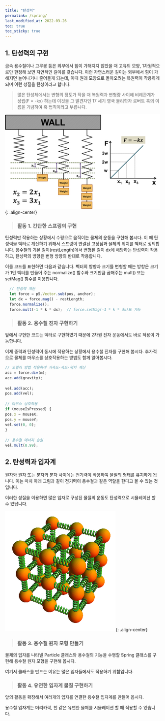 ```yaml
---
title: "탄성력"
permalink: /spring/
last_modified_at: 2022-03-26
toc: true
toc_sticky: true
---
```


## 1. 탄성력의 구현
 금속 용수철이나 고무봉 등은 외부에서 힘이 가해지지 않았을 때 고유의 모양, 1차원적으로만 한정해 보면 자연적인 길이를 갖습니다. 이런 자연스러운 길이는 외부에서 힘이 가해지면 늘어나거나 줄어들게 되는데, 이때 원래 모양으로 돌아오려는 복원력이 작용하게 되며 이런 성질을 탄성이라고 합니다.

 > 많은 탄성체에서는 변형의 정도가 작을 때 복원력과 변형량 사이에 비례관계가 성립(F = -kx) 하는데 이것을 그 발견자인 17 세기 영국 물리학자 로버트 훅의 이름을 기념하여 훅 법칙이라고 부릅니다.

!["뉴턴의 중력법칙"](/assets/images/Hooke's_Law_wikipedia.png){: .align-center}


> ### 활동 1. 간단한 스프링의 구현

탄성력만 작용하는 상황에서 수평으로 움직이는 물체의 운동을 구현해 봅시다.
이 때 탄성력을 벡터로 계산하기 위해서 스프링이 연결된 고정점과 물체의 위치를 벡터로 정의합니다.
용수철의 기본 길이(restLength)에서 변형된 길이 dx에 해당하는 탄성력이 작용하고, 탄성력의 방향은 변형 방향의 반대로 작용합니다.

이를 코드를 표현하면 다음과 같습니다.
벡터의 방향과 크기를 변형할 때는 방향은 크기가 1인 벡터를 만들어 주는 normalize() 함수와 크기만큼 곱해주는 mult() 또는 setMag() 함수를 이용합니다.

```javascript
  // 탄성력 계산
  let force = p5.Vector.sub(pos, anchor);
  let dx = force.mag() - restLength;
  force.normalize();
  force.mult(-1 * k * dx);  // force.setMag(-1 * k * dx)도 가능
```

<script src="//toolness.github.io/p5.js-widget/p5-widget.js"></script>
<script type="text/p5" data-height="500" data-p5-version="1.2.0">
let anchor;     // 고정점 위치 벡터
let pos;        // 물체 위치 벡터
let vel;        // 물체 속도 벡터
let acc;        // 물체 가속도 벡터
let restLength; // 스프링 기본 길이
let m;          // 물체 질량
let k;          // 탄성계수

function setup() {
  createCanvas(100, 100);
  anchor = createVector(10,50);
  pos = createVector(50,50);
  vel = createVector(0,0);
  acc = createVector(0,0);
  restLength = 30;
  m = 10;
  k = 0.1;
}

function draw() {
  background(220);
  
  // 탄성력 계산
  let force = p5.Vector.sub(pos, anchor);
  let dx = force.mag() - restLength;
  force.normalize();
  force.mult(-1 * k * dx);
  
  // 오일러 방법 적용하여 가속도-속도-위치 계산
  acc = force.div(m);
  vel.add(acc);
  pos.add(vel);
  
  // 고정점 표시
  fill(0,0,0);
  circle(anchor.x, anchor.y,5)
  // 스프링 줄 표시
  line(anchor.x, anchor.y, pos.x, pos.y);

  // 물체 표시
  fill(255,255,0,150);
  circle(pos.x, pos.y, 10);
}
</script>


> ### 활동 2. 용수철 진자 구현하기

앞에서 구현한 코드는 벡터로 구현하였기 때문에 2차원 진자 운동에서도 바로 적용이 가능합니다. 

이제 중력과 탄성력이 동시에 작용하는 상황에서 용수철 진자를 구현해 봅시다. 추가적으로 물체를 마우스를 상호작용하는 방법도 함께 알아봅시다.

```javascript
// 오일러 방법 적용하여 가속도-속도-위치 계산
acc = force.div(m);
acc.add(gravity);

vel.add(acc);
pos.add(vel);

// 마우스 상호작용
if (mouseIsPressed) {
pos.x = mouseX;
pos.y = mouseY;
vel.set(0, 0);
}

// 용수철 에너지 손실
vel.mult(0.99);
```

<script src="//toolness.github.io/p5.js-widget/p5-widget.js"></script>
<script type="text/p5" data-height="500" data-p5-version="1.2.0">
let anchor;     // 고정점 위치 벡터
let pos;        // 물체 위치 벡터
let vel;        // 물체 속도 벡터
let acc;        // 물체 가속도 벡터
let restLength; // 스프링 기본 길이
let m;          // 물체 질량
let k;          // 탄성계수
let gravity     // 중력

function setup() {
  createCanvas(100, 100);
  anchor = createVector(50,10);
  pos = createVector(70,30);
  vel = createVector(0,0);
  acc = createVector(0,0);
  gravity = createVector(0,0.1);
  restLength = 30;
  m = 10;
  k = 0.1;
}

function draw() {
  background(220);
  
  // 탄성력 계산
  let force = p5.Vector.sub(pos, anchor);
  let dx = force.mag() - restLength;
  force.normalize();
  force.mult(-1 * k * dx);
  
  // 오일러 방법 적용하여 가속도-속도-위치 계산
  acc = force.div(m);
  acc.add(gravity);
  
  vel.add(acc);
  pos.add(vel);
  
  // 마우스 상호작용
  if (mouseIsPressed) {
    pos.x = mouseX;
    pos.y = mouseY;
    vel.set(0, 0);
  }
  
  // 용수철 에너지 손실
  vel.mult(0.99);
  
  // 고정점 표시
  fill(0,0,0);
  circle(anchor.x, anchor.y,5)
  // 스프링 줄 표시
  line(anchor.x, anchor.y, pos.x, pos.y);

  // 물체 표시
  fill(255,255,0,150);
  circle(pos.x, pos.y, 10);
}
</script>

## 2. 탄성력과 입자계

원자와 원자 또는 분자와 분자 사이에는 전기력이 작용하여 물질의 형태를 유지하게 됩니다. 이는 마치 아래 그림과 같이 전기력이 용수철과 같은 역할을 한다고 볼 수 있는 것입니다. 

이러한 성질을 이용하면 많은 입자로 구성된 물질의 운동도 탄성력으로 시뮬레이션 할 수 있답니다. 

!["뉴턴의 중력법칙"](/assets/images/atom_spring.gif){: .align-center}

> ### 활동 3. 용수철 원자 모형 만들기

물체의 입자를 나타낼 Particle 클래스와 용수철의 기능을 수행할 Spring 클래스를 구현해 용수철 원자 모형을 구현해 봅시다. 

여기서 클래스를 만드는 이유는 많은 입자들에서도 적용하기 위함입니다. 


<script src="//toolness.github.io/p5.js-widget/p5-widget.js"></script>
<script type="text/p5" data-height="500" data-p5-version="1.2.0">
let atom1;
let atom2;
let spring;

class Particle {
  constructor(x, y) {
    this.pos = createVector(x, y);
    this.vel = createVector(0, 0);
    this.acc = createVector(0, 0);
    this.mass = 1; 
  }

  applyForce(force) {
    let f = force.copy();
    f.div(this.mass);
    this.acc.add(f);
  }

  update() {
    this.vel.add(this.acc);
    this.pos.add(this.vel);
    
    this.acc.mult(0);
    this.vel.mult(0.99);
  }

  show() {

    fill(255, 255, 0, 150);
    circle(this.pos.x, this.pos.y, 10);
  }
}

class Spring {
  constructor(k, restLength, a, b) {
    this.k = k;
    this.restLength = restLength;
    this.a = a;
    this.b = b;
  }

  update() {
    let force = p5.Vector.sub(this.b.pos, this.a.pos);
    let dx = force.mag() - this.restLength;
    force.normalize();
    force.mult(-1 * this.k * dx);
    this.b.applyForce(force);
    force.mult(-1);
    this.a.applyForce(force);
  }

  show() {
    line(
      this.a.pos.x,
      this.a.pos.y,
      this.b.pos.x,
      this.b.pos.y
    );
  }
}

function setup() {
  createCanvas(100, 100);
  atom1 = new Particle(40, 30);
  atom2 = new Particle(70, 70);
  spring = new Spring(0.01, 30, atom1, atom2);
}

function draw() {
  background(220);
  
  atom1.update();
  atom2.update();
  
  atom1.show();
  atom2.show();
  
  spring.update();
  spring.show();

  if (mouseIsPressed) {
    atom1.pos.set(mouseX, mouseY);
    atom1.vel.set(0, 0);
  }
}
</script>

> ### 활동 4. 유연한 입자계 물질 구현하기

앞의 활동을 확장해서 여러개의 입자를 연결한 용수철 입자계를 만들어 봅시다. 

용수철 입자계는 머리카락, 천 같은 유연한 물체를 시뮬레이션 할 때 적용할 수 있습니다.

<script src="//toolness.github.io/p5.js-widget/p5-widget.js"></script>
<script type="text/p5" data-height="700" data-p5-version="1.2.0">
let particles = [];
let springs = [];
let spacing = 10;
let k = 0.1;
let gravity;

class Particle {
  constructor(x, y) {
    this.pos = createVector(x, y);
    this.vel = createVector(0, 0);
    this.acc = createVector(0, 0);
    this.mass = 1; 
    
    this.locked = false;  // 물체가 고정되어 있는지 유무
  }

  applyForce(force) {
    let f = force.copy();
    f.div(this.mass);
    this.acc.add(f);
  }

  update() {
    if (!this.locked) {
      this.vel.add(this.acc);
      this.pos.add(this.vel);

      this.acc.mult(0);
      this.vel.mult(0.99);
    }
  }

  show() {
    fill(255, 255, 0, 150);
    circle(this.pos.x, this.pos.y, 10);
  }
}

class Spring {
  constructor(k, restLength, a, b) {
    this.k = k;
    this.restLength = restLength;
    this.a = a;
    this.b = b;
  }

  update() {
    let force = p5.Vector.sub(this.b.pos, this.a.pos);
    let dx = force.mag() - this.restLength;
    force.normalize();
    force.mult(-1 * this.k * dx);
    this.b.applyForce(force);
    force.mult(-1);
    this.a.applyForce(force);
  }

  show() {
    line(
      this.a.pos.x,
      this.a.pos.y,
      this.b.pos.x,
      this.b.pos.y
    );
  }
}

function setup() {
  createCanvas(100, 600);
  for (let i = 0; i < 20; i++) {
    particles[i] = new Particle(width / 2, i * spacing);
    if (i !== 0) {
      let a = particles[i];
      let b = particles[i - 1];
      let spring = new Spring(k, spacing, a, b);
      springs.push(spring);
    }
  }
  
  particles[0].locked = true;

  gravity = createVector(0, 0.1);
}

function draw() {
  background(220);
  
  for (let p of particles) {
    p.applyForce(gravity);
    p.update();
    p.show();
  }

  for (let s of springs) {
    s.update();
    s.show();
  }

  let tail = particles[particles.length - 1];
  

  if (mouseIsPressed) {
    tail.pos.set(mouseX, mouseY);
    tail.vel.set(0, 0);
  }
}
</script>

